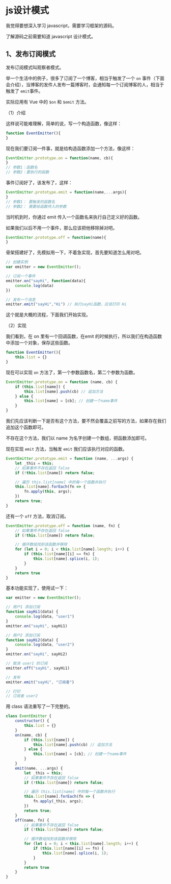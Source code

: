 # js设计模式

我觉得要想深入学习 javascript，需要学习框架的源码。

了解源码之前需要知道 javascript 设计模式。

## 1、发布订阅模式

发布订阅模式叫观察者模式。

举一个生活中的例子，很多了订阅了一个博客，相当于触发了一个 `on` 事件（下面会介绍），当博客的发件人发布一篇博客时，会通知每一个订阅博客的人，相当于触发了 `emit`事件。

实际应用有 Vue 中的 `$on` 和 `$emit` 方法。

（1）介绍

这样说可能难理解，简单的说，写一个构造函数，像这样：

```js
function EventEmitter(){
}
```

现在我们要订阅一件事，就是给构造函数添加一个方法，像这样：

```js
EventEmitter.prototype.on = function(name, cb){
}
// 参数1：函数名
// 参数2：要执行的函数
```

事件订阅好了，该发布了，这样：

```js
EventEmitter.prototype.emit = function(name,...args){
}
// 参数1： 要触发的函数名
// 参数2： 需要给函数传入的参数
```

当时机到时，你通过 emit 传入一个函数名来执行自己定义好的函数。

如果我们以后不用一个事件，那么应该把他移除掉对吧。

```js
EventEmitter.prototype.off = function(name){
}
```

骨架搭建好了，先模拟用一下，不着急实现，首先要知道怎么用对吧。

```js
// 创建实例
var emitter = new EventEmitter();

// 订阅一个事件
emitter.on("sayHi", function(data){
    console.log(data)
})

// 发布一个消息
emitter.emit("sayHi","Hi") // 执行sayHi函数，应该打印 Hi
```

这个就是大概的流程，下面我们开始实现。

（2）实现

我们看到，在 on 里有一个回调函数，在emit 的时候执行，所以我们在构造函数中添加一个对象，保存这些函数。

```js
function EventEmitter(){
    this.list = {}
}
```

现在可以实现 `on` 方法了，第一个参数函数名，第二个参数为函数。

```js
EventEmitter.prototype.on = function (name, cb) {
    if (this.list[name]) {
        this.list[name].push(cb) // 追加方法
    } else {
        this.list[name] = [cb]; // 创建一个name事件
    }
}
```

我们先应该判断一下是否有这个方法，要不然会覆盖之前写的方法，如果存在我们追加这个函数即可。

不存在这个方法，我们以 name 为名字创建一个数组，把函数添加即可。

现在实现 `emit` 方法，当触发 `emit` 我们应该执行对应的函数。

```js
EventEmitter.prototype.emit = function (name, ...args) {
    let _this = this;
    // 如果事件不存在返回 false
    if (!this.list[name]) return false;

    // 遍历 this.list[name] 中的每一个函数并执行
    this.list[name].forEach(fn => {
        fn.apply(this, args);
    })
    return true;
}
```

还有一个 `off` 方法，取消订阅。

```js
EventEmitter.prototype.off = function (name, fn) {
    // 如果事件不存在返回 false
    if (!this.list[name]) return false;

    // 循环数组找到该函数并移除
    for (let i = 0; i < this.list[name].length; i++) {
        if (this.list[name][i] == fn) {
            this.list[name].splice(i, 1);
        }
    }
    return true
}
```

基本功能实现了，使用试一下：

```js
var emitter = new EventEmitter();

// 用户1 添加订阅
function sayHi1(data) {
    console.log(data, "user1")
}
emitter.on("sayHi", sayHi1)

// 用户2 添加订阅
function sayHi2(data) {
    console.log(data, "user2")
}
emitter.on("sayHi", sayHi2)

// 取消 user1 的订阅
emitter.off("sayHi", sayHi1)

// 发布
emitter.emit("sayHi", "订阅者")

// 打印
// 订阅者 user2
```

用 class 语法重写了一下完整的。

```js
class EventEmitter {
    constructor() {
        this.list = {}
    }
    on(name, cb) {
        if (this.list[name]) {
            this.list[name].push(cb) // 追加方法
        } else {
            this.list[name] = [cb]; // 创建一个name事件
        }
    }
    emit(name, ...args) {
        let _this = this;
        // 如果事件不存在返回 false
        if (!this.list[name]) return false;

        // 遍历 this.list[name] 中的每一个函数并执行
        this.list[name].forEach(fn => {
            fn.apply(_this, args);
        })
        return true;
    }
    off(name, fn) {
        // 如果事件不存在返回 false
        if (!this.list[name]) return false;

        // 循环数组找到该函数并移除
        for (let i = 0; i < this.list[name].length; i++) {
            if (this.list[name][i] == fn) {
                this.list[name].splice(i, 1);
            }
        }
        return true
    }
}
```

<!-- ## 2、单列模式

单例模式的核心是：**确保只有一个实例，并且提供全局访问**。

```js
class 
``` -->
